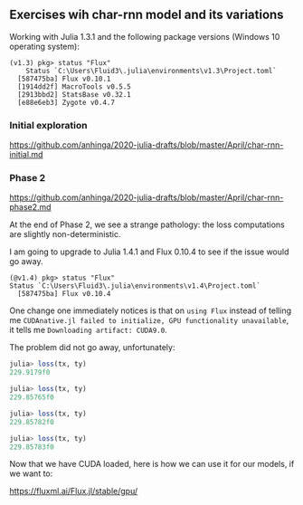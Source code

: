## Exercises wih char-rnn model and its variations

Working with Julia 1.3.1 and the following package versions (Windows 10 operating system):

```
(v1.3) pkg> status "Flux"
    Status `C:\Users\Fluid3\.julia\environments\v1.3\Project.toml`
  [587475ba] Flux v0.10.1
  [1914dd2f] MacroTools v0.5.5
  [2913bbd2] StatsBase v0.32.1
  [e88e6eb3] Zygote v0.4.7
```


### Initial exploration

https://github.com/anhinga/2020-julia-drafts/blob/master/April/char-rnn-initial.md

### Phase 2

https://github.com/anhinga/2020-julia-drafts/blob/master/April/char-rnn-phase2.md

At the end of Phase 2, we see a strange pathology: the loss computations are slightly non-deterministic.

I am going to upgrade to Julia 1.4.1 and Flux 0.10.4 to see if the issue would go away.

```
(@v1.4) pkg> status "Flux"
Status `C:\Users\Fluid3\.julia\environments\v1.4\Project.toml`
  [587475ba] Flux v0.10.4
```

One change one immediately notices is that on `using Flux` instead of telling me `CUDAnative.jl failed to initialize, GPU functionality unavailable`, it tells me `Downloading artifact: CUDA9.0`.

The problem did not go away, unfortunately:

```julia
julia> loss(tx, ty)
229.9179f0

julia> loss(tx, ty)
229.85765f0

julia> loss(tx, ty)
229.85782f0

julia> loss(tx, ty)
229.85783f0
```

Now that we have CUDA loaded, here is how we can use it for our models, if we want to:

https://fluxml.ai/Flux.jl/stable/gpu/
